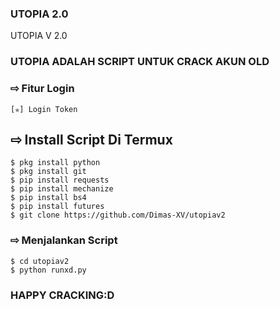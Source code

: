 ### UTOPIA 2.0
UTOPIA V 2.0

### UTOPIA ADALAH SCRIPT UNTUK CRACK AKUN OLD

### ⇨  Fitur Login
```  
[✯] Login Token  
```
## ⇨  Install Script Di Termux
```
$ pkg install python
$ pkg install git
$ pip install requests
$ pip install mechanize
$ pip install bs4
$ pip install futures
$ git clone https://github.com/Dimas-XV/utopiav2
```
### ⇨  Menjalankan Script
```
$ cd utopiav2
$ python runxd.py
```
### HAPPY CRACKING:D
